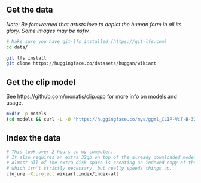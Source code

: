 


## Get the data

_Note: Be forewarned that artists love to depict the human form in all its glory. Some images may be nsfw._

```sh
# Make sure you have git-lfs installed (https://git-lfs.com)
cd data/

git lfs install
git clone https://huggingface.co/datasets/huggan/wikiart

```

## Get the clip model

See https://github.com/monatis/clip.cpp for more info on models and usage.

```sh
mkdir -p models
(cd models && curl -L -O 'https://huggingface.co/mys/ggml_CLIP-ViT-B-32-laion2B-s34B-b79K/resolve/main/CLIP-ViT-B-32-laion2B-s34B-b79K_ggml-model-f16.gguf')
```


## Index the data

```sh
# This took over 2 hours on my computer.
# It also requires an extra 32gb on top of the already downloaded models and data.
# Almost all of the extra disk space is creating an indexed copy of the wikiart image data.
# which isn't strictly necessary, but really speeds things up.
clojure -X:project wikiart.index/index-all
```

